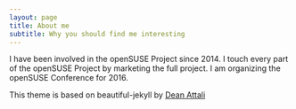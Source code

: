 ```yaml
---
layout: page
title: About me
subtitle: Why you should find me interesting
---
```


I have been involved in the openSUSE Project since 2014. I touch every part of the openSUSE Project by marketing the full project. I am organizing the openSUSE Conference for 2016.

This theme is based on beautiful-jekyll by [Dean Attali](http://deanattali.com/beautiful-jekyll/)  
